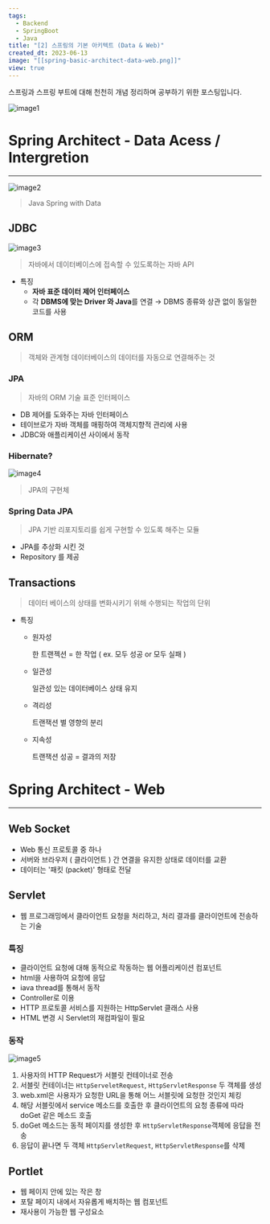 ```yaml
---
tags:
  - Backend
  - SpringBoot
  - Java
title: "[2] 스프링의 기본 아키텍트 (Data & Web)"
created_dt: 2023-06-13
image: "[[spring-basic-architect-data-web.png]]"
view: true
---
```

스프링과 스프링 부트에 대해 천천히 개념 정리하며 공부하기 위한 포스팅입니다.

![image1](spring-basic-architect-data-web-1.png)

# Spring Architect - Data Acess / Intergretion

---


![image2](spring-basic-architect-data-web-2.png)

> Java Spring with Data

## JDBC

![image3](spring-basic-architect-data-web-3.png)

> 자바에서 데이터베이스에 접속할 수 있도록하는 자바 API

- 특징
	- **자바 표준 데이터 제어 인터페이스**
	- 각 **DBMS에 맞는 Driver 와 Java**를 연결
		→ DBMS 종류와 상관 없이 동일한 코드를 사용

## ORM

> 객체와 관계형 데이터베이스의 데이터를 자동으로 연결해주는 것

### JPA

> 자바의 ORM 기술 표준 인터페이스

- DB 제어를 도와주는 자바 인터페이스
- 테이브로가 자바 객체를 매핑하여 객체지향적 관리에 사용
- JDBC와 애플리케이션 사이에서 동작
### Hibernate?

![image4](spring-basic-architect-data-web-4.png)

> JPA의 구현체

### Spring Data JPA

> JPA 기반 리포지토리를 쉽게 구현할 수 있도록 해주는 모듈

- JPA를 추상화 시킨 것
- Repository 를 제공

## Transactions

> 데이터 베이스의 상태를 변화시키기 위해 수행되는 작업의 단위

- 특징
	- 원자성
		
		한 트랜젝션 = 한 작업 ( ex. 모두 성공 or 모두 실패 )
	- 일관성
		
		일관성 있는 데이터베이스 상태 유지
	- 격리성
		
		트랜잭션 별 영향의 분리
	- 지속성
		  
		트랜잭션 성공 = 결과의 저장

# Spring Architect - Web

---

## Web Socket

- Web 통신 프로토콜 중 하나
- 서버와 브라우저 ( 클라이언트 ) 간 연결을 유지한 상태로 데이터를 교환
- 데이터는 '패킷 (packet)' 형태로 전달

## Servlet

- 웹 프로그래밍에서 클라이언트 요청을 처리하고, 처리 결과를 클라이언트에 전송하는 기술

### 특징

- 클라이언트 요청에 대해 동적으로 작동하는 웹 어플리케이션 컴포넌트
- html을 사용하여 요청에 응답
- iava thread를 통해서 동작
- Controller로 이용
- HTTP 프로토콜 서비스를 지원하는 HttpServlet 클래스 사용
- HTML 변경 시 Servlet의 재컴파일이 필요

### 동작

![image5](spring-basic-architect-data-web-5.png)

1. 사용자의 HTTP Request가 서블릿 컨테이너로 전송
2. 서블릿 컨테이너는 `HttpServeletRequest`, `HttpServletResponse` 두 객체를 생성
3. web.xml은 사용자가 요청한 URL을 통해 어느 서블릿에 요청한 것인지 체킹
4. 해당 서블릿에서 service 메소드를 호출한 후 클라이언트의 요청 종류에 따라 doGet 같은 메소드 호출
5. doGet 메소드는 동적 페이지를 생성한 후 `HttpServletResponse`객체에 응답을 전송
6. 응답이 끝나면 두 객체 `HttpServletRequest`, `HttpServletResponse`를 삭제

## Portlet

- 웹 페이지 안에 있는 작은 창
- 포탈 페이지 내에서 자유롭게 배치하는 웹 컴포넌트
- 재사용이 가능한 웹 구성요소